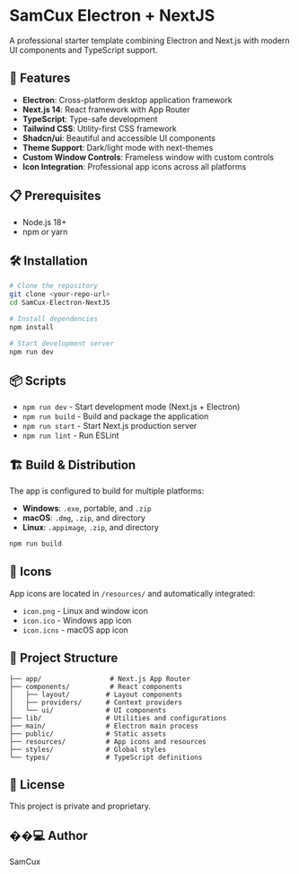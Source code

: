 # SamCux Electron + NextJS

A professional starter template combining Electron and Next.js with modern UI components and TypeScript support.

## 🚀 Features

- **Electron**: Cross-platform desktop application framework
- **Next.js 14**: React framework with App Router
- **TypeScript**: Type-safe development
- **Tailwind CSS**: Utility-first CSS framework
- **Shadcn/ui**: Beautiful and accessible UI components
- **Theme Support**: Dark/light mode with next-themes
- **Custom Window Controls**: Frameless window with custom controls
- **Icon Integration**: Professional app icons across all platforms

## 📋 Prerequisites

- Node.js 18+
- npm or yarn

## 🛠️ Installation

```bash
# Clone the repository
git clone <your-repo-url>
cd SamCux-Electron-NextJS

# Install dependencies
npm install

# Start development server
npm run dev
```

## 📦 Scripts

- `npm run dev` - Start development mode (Next.js + Electron)
- `npm run build` - Build and package the application
- `npm run start` - Start Next.js production server
- `npm run lint` - Run ESLint

## 🏗️ Build & Distribution

The app is configured to build for multiple platforms:

- **Windows**: `.exe`, portable, and `.zip`
- **macOS**: `.dmg`, `.zip`, and directory
- **Linux**: `.appimage`, `.zip`, and directory

```bash
npm run build
```

## 🎨 Icons

App icons are located in `/resources/` and automatically integrated:

- `icon.png` - Linux and window icon
- `icon.ico` - Windows app icon
- `icon.icns` - macOS app icon

## 🔧 Project Structure

```
├── app/                 # Next.js App Router
├── components/          # React components
│   ├── layout/         # Layout components
│   ├── providers/      # Context providers
│   └── ui/             # UI components
├── lib/                # Utilities and configurations
├── main/               # Electron main process
├── public/             # Static assets
├── resources/          # App icons and resources
├── styles/             # Global styles
└── types/              # TypeScript definitions
```

## 📄 License

This project is private and proprietary.

## ��‍💻 Author

SamCux
